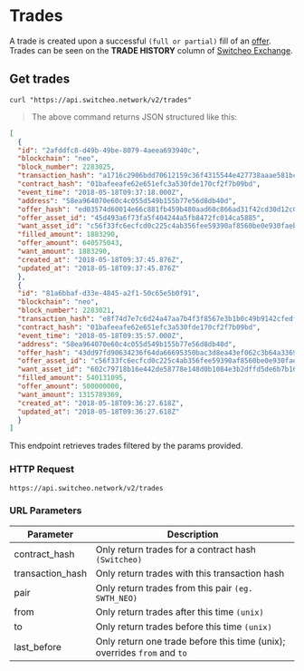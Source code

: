 # Trades

A trade is created upon a successful `(full or partial)` fill of an [offer](#offers).
Trades can be seen on the **TRADE HISTORY** column of [Switcheo Exchange](https://switcheo.exchange).

## Get trades

```shell
curl "https://api.switcheo.network/v2/trades"
```

> The above command returns JSON structured like this:

```json
[
  {
  "id": "2afddfc8-d49b-49be-8079-4aeea693940c",
  "blockchain": "neo",
  "block_number": 2283025,
  "transaction_hash": "a1716c2906bdd70612159c36f4315544e427738aaae581bc23df0cdeaf907353",
  "contract_hash": "01bafeeafe62e651efc3a530fde170cf2f7b09bd",
  "event_time": "2018-05-18T09:37:18.000Z",
  "address": "58ea964070e60c4c055d549b155b77e56d8db40d",
  "offer_hash": "ed03574d60014e66c881fb459b480aad60c866ad31f42cd30d12c0454cc54b43",
  "offer_asset_id": "45d493a6f73fa5f404244a5fb8472fc014ca5885",
  "want_asset_id": "c56f33fc6ecfcd0c225c4ab356fee59390af8560be0e930faebe74a6daff7c9b",
  "filled_amount": 1883290,
  "offer_amount": 640575043,
  "want_amount": 1883290,
  "created_at": "2018-05-18T09:37:45.876Z",
  "updated_at": "2018-05-18T09:37:45.876Z"
  },
  {
  "id": "81a6bbaf-d33e-4845-a2f1-50c65e5b0f91",
  "blockchain": "neo",
  "block_number": 2283021,
  "transaction_hash": "e8f74d7e7c6d24a47aa7b4f3f8567e3b1b0c49b9142cfedf02263fb9fcca2095",
  "contract_hash": "01bafeeafe62e651efc3a530fde170cf2f7b09bd",
  "event_time": "2018-05-18T09:35:57.000Z",
  "address": "58ea964070e60c4c055d549b155b77e56d8db40d",
  "offer_hash": "43dd97fd90634236f64da66695350bac3d8ea43ef062c3b64a33698e7a0f5266",
  "offer_asset_id": "c56f33fc6ecfcd0c225c4ab356fee59390af8560be0e930faebe74a6daff7c9b",
  "want_asset_id": "602c79718b16e442de58778e148d0b1084e3b2dffd5de6b7b16cee7969282de7",
  "filled_amount": 540131095,
  "offer_amount": 500000000,
  "want_amount": 1315789369,
  "created_at": "2018-05-18T09:36:27.618Z",
  "updated_at": "2018-05-18T09:36:27.618Z"
  }
]
```

This endpoint retrieves trades filtered by the params provided.

### HTTP Request

`https://api.switcheo.network/v2/trades`
                     
### URL Parameters

Parameter | Description
--------- | -----------
  contract_hash | Only return trades for a contract hash `(Switcheo)`
  transaction_hash | Only return trades with this transaction hash
  pair | Only return trades from this pair `(eg. SWTH_NEO)`
  from | Only return trades after this time `(unix)`
  to | Only return trades before this time `(unix)`
  last_before | Only return one trade before this time (unix); overrides `from` and `to`
